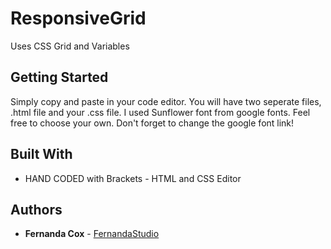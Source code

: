 # ResponsiveGrid
Uses CSS Grid and Variables

## Getting Started

Simply copy and paste in your code editor. 
You will have two seperate files, .html file and your .css file.
I used Sunflower font from google fonts. Feel free to choose your own.
Don't forget to change the google font link!

## Built With

* HAND CODED with Brackets - HTML and CSS Editor


## Authors

* **Fernanda Cox** - [FernandaStudio](https://github.com/fernandaStudio)
